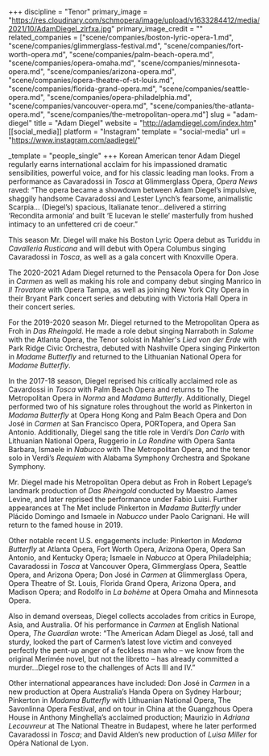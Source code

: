 +++
discipline = "Tenor"
primary_image = "https://res.cloudinary.com/schmopera/image/upload/v1633284412/media/2021/10/AdamDiegel_zlrfxa.jpg"
primary_image_credit = ""
related_companies = ["scene/companies/boston-lyric-opera-1.md", "scene/companies/glimmerglass-festival.md", "scene/companies/fort-worth-opera.md", "scene/companies/palm-beach-opera.md", "scene/companies/opera-omaha.md", "scene/companies/minnesota-opera.md", "scene/companies/arizona-opera.md", "scene/companies/opera-theatre-of-st-louis.md", "scene/companies/florida-grand-opera.md", "scene/companies/seattle-opera.md", "scene/companies/opera-philadelphia.md", "scene/companies/vancouver-opera.md", "scene/companies/the-atlanta-opera.md", "scene/companies/the-metropolitan-opera.md"]
slug = "adam-diegel"
title = "Adam Diegel"
website = "http://adamdiegel.com/index.htm"
[[social_media]]
platform = "Instagram"
template = "social-media"
url = "https://www.instagram.com/aadiegel/"

_template = "people_single"
+++
Korean American tenor Adam Diegel regularly earns international acclaim for his impassioned dramatic sensibilities, powerful voice, and for his classic leading man looks. From a performance as Cavaradossi in _Tosca_ at Glimmerglass Opera, _Opera News_ raved: “The opera became a showdown between Adam Diegel’s impulsive, shaggily handsome Cavaradossi and Lester Lynch’s fearsome, animalistic Scarpia… (Diegel’s) spacious, Italianate tenor…delivered a stirring ‘Recondita armonia’ and built ‘E lucevan le stelle’ masterfully from hushed intimacy to an unfettered cri de coeur.”

This season Mr. Diegel will make his Boston Lyric Opera debut as Turiddu in _Cavalleria Rusticana_ and will debut with Opera Columbus singing Cavaradossi in _Tosca_, as well as a gala concert with Knoxville Opera.

The 2020-2021 Adam Diegel returned to the Pensacola Opera for Don Jose in _Carmen_ as well as making his role and company debut singing Manrico in _Il Trovatore_ with Opera Tampa, as well as joining New York City Opera in their Bryant Park concert series and debuting with Victoria Hall Opera in their concert series.

For the 2019-2020 season Mr. Diegel returned to the Metropolitan Opera as Froh in _Das Rheingold_. He made a role debut singing Narraboth in _Salome_ with the Atlanta Opera, the Tenor soloist in Mahler's _Lied von der Erde_ with Park Ridge Civic Orchestra, debuted with Nashville Opera singing Pinkerton in _Madame Butterfly_ and returned to the Lithuanian National Opera for _Madame Butterfly_.

In the 2017-18 season, Diegel reprised his critically acclaimed role as Cavardossi in _Tosca_ with Palm Beach Opera and returns to The Metropolitan Opera in _Norma_ and _Madama Butterfly_. Additionally, Diegel performed two of his signature roles throughout the world as Pinkerton in _Madama Butterfly_ at Opera Hong Kong and Palm Beach Opera and Don José in _Carmen_ at San Francisco Opera, PORTopera, and Opera San Antonio. Additionally, Diegel sang the title role in Verdi’s _Don Carlo_ with Lithuanian National Opera, Ruggerio in _La Rondine_ with Opera Santa Barbara, Ismaele in _Nabucco_ with The Metropolitan Opera, and the tenor solo in Verdi’s _Requiem_ with Alabama Symphony Orchestra and Spokane Symphony.

Mr. Diegel made his Metropolitan Opera debut as Froh in Robert Lepage’s landmark production of _Das Rheingold_ conducted by Maestro James Levine, and later reprised the performance under Fabio Luisi. Further appearances at The Met include Pinkerton in _Madama Butterfly_ under Plácido Domingo and Ismaele in _Nabucco_ under Paolo Carignani. He will return to the famed house in 2019.

Other notable recent U.S. engagements include: Pinkerton in _Madama Butterfly_ at Atlanta Opera, Fort Worth Opera, Arizona Opera, Opera San Antonio, and Kentucky Opera; Ismaele in _Nabucco_ at Opera Philadelphia; Cavaradossi in _Tosca_ at Vancouver Opera, Glimmerglass Opera, Seattle Opera, and Arizona Opera; Don José in _Carmen_ at Glimmerglass Opera, Opera Theatre of St. Louis, Florida Grand Opera, Arizona Opera, and Madison Opera; and Rodolfo in _La bohème_ at Opera Omaha and Minnesota Opera.

Also in demand overseas, Diegel collects accolades from critics in Europe, Asia, and Australia. Of his performance in _Carmen_ at English National Opera, _The Guardian_ wrote: “The American Adam Diegel as José, tall and sturdy, looked the part of Carmen’s latest love victim and conveyed perfectly the pent-up anger of a feckless man who – we know from the original Merimée novel, but not the libretto – has already committed a murder…Diegel rose to the challenges of Acts III and IV.”

Other international appearances have included: Don José in _Carmen_ in a new production at Opera Australia’s Handa Opera on Sydney Harbour; Pinkerton in _Madama Butterfly_ with Lithuanian National Opera, The Savonlinna Opera Festival, and on tour in China at the Guangzhous Opera House in Anthony Minghella’s acclaimed production; Maurizio in _Adriana Lecouvreur_ at The National Theatre in Budapest, where he later performed Cavaradossi in _Tosca_; and David Alden’s new production of _Luisa Miller_ for Opéra National de Lyon.